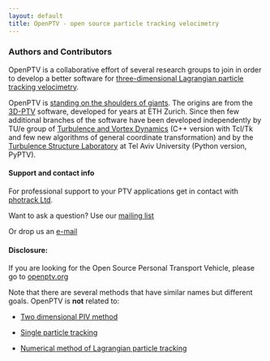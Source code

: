 ```yaml
---
layout: default
title: OpenPTV - open source particle tracking velocimetry
---
```


### Authors and Contributors
OpenPTV is a collaborative effort of several research groups to join in order to develop a better software for [three-dimensional Lagrangian particle tracking velocimetry](http://en.wikipedia.org/wiki/Particle_tracking_velocimetry). 


OpenPTV is [standing on the shoulders of giants](http://en.wikipedia.org/wiki/Standing_on_the_shoulders_of_giants). 
The origins are from the [3D-PTV](http://3dptv.github.com) software, developed for years at ETH Zurich. Since then few additional branches of the software have been developed independently by TU/e group of [Turbulence and Vortex Dynamics](http://www.tue.nl/en/university/departments/applied-physics/research/transport-physics/turbulence-and-vortex-dynamics-wdy/) (C++ version with Tcl/Tk and few new algorithms of general coordinate transformation) and by the [Turbulence Structure Laboratory](http://www.eng.tau.ac.il/turbulencelab) at Tel Aviv University (Python version, PyPTV).

#### Support and contact info

For professional support to your PTV applications get in contact with [photrack Ltd](http://www.photrack.ch).


Want to ask a question? Use our [mailing list](https://groups.google.com/forum/#!forum/openptv)

Or drop us an [e-mail](openptv@gmail.com)


#### Disclosure:

If you are looking for the Open Source Personal Transport Vehicle, please go to [openptv.org](http://www.openptv.org)


Note that there are several methods that have similar names but different goals. OpenPTV is **not** related to:

* [Two dimensional PIV method](http://en.wikipedia.org/wiki/Particle_tracking_velocimetry)

*  [Single particle tracking](http://en.wikipedia.org/wiki/Single_particle_tracking)

*  [Numerical method of Lagrangian particle tracking](http://en.wikipedia.org/wiki/Lagrangian_particle_tracking)

 

